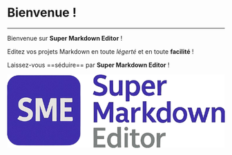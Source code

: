 # Bienvenue !
---

Bienvenue sur **Super Markdown Editor** !

Editez vos projets Markdown en toute *légerté* et en toute __facilité__ !

Laissez-vous ==séduire== par **Super Markdown Editor** !

![Super Markdown Editor](./img/SME_gros_logo.png)